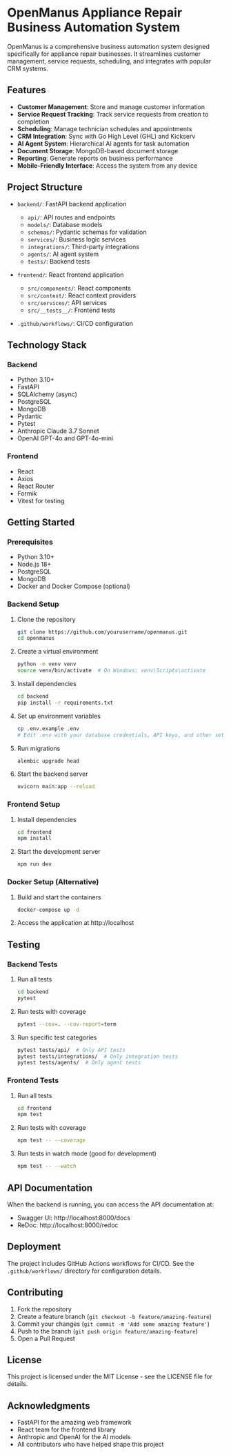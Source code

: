 # OpenManus Appliance Repair Business Automation System

OpenManus is a comprehensive business automation system designed specifically for appliance repair businesses. It streamlines customer management, service requests, scheduling, and integrates with popular CRM systems.

## Features

- **Customer Management**: Store and manage customer information
- **Service Request Tracking**: Track service requests from creation to completion
- **Scheduling**: Manage technician schedules and appointments
- **CRM Integration**: Sync with Go High Level (GHL) and Kickserv
- **AI Agent System**: Hierarchical AI agents for task automation
- **Document Storage**: MongoDB-based document storage
- **Reporting**: Generate reports on business performance
- **Mobile-Friendly Interface**: Access the system from any device

## Project Structure

- `backend/`: FastAPI backend application
  - `api/`: API routes and endpoints
  - `models/`: Database models
  - `schemas/`: Pydantic schemas for validation
  - `services/`: Business logic services
  - `integrations/`: Third-party integrations
  - `agents/`: AI agent system
  - `tests/`: Backend tests

- `frontend/`: React frontend application
  - `src/components/`: React components
  - `src/context/`: React context providers
  - `src/services/`: API services
  - `src/__tests__/`: Frontend tests

- `.github/workflows/`: CI/CD configuration

## Technology Stack

### Backend
- Python 3.10+
- FastAPI
- SQLAlchemy (async)
- PostgreSQL
- MongoDB
- Pydantic
- Pytest
- Anthropic Claude 3.7 Sonnet
- OpenAI GPT-4o and GPT-4o-mini

### Frontend
- React
- Axios
- React Router
- Formik
- Vitest for testing

## Getting Started

### Prerequisites
- Python 3.10+
- Node.js 18+
- PostgreSQL
- MongoDB
- Docker and Docker Compose (optional)

### Backend Setup

1. Clone the repository
   ```bash
   git clone https://github.com/yourusername/openmanus.git
   cd openmanus
   ```

2. Create a virtual environment
   ```bash
   python -m venv venv
   source venv/bin/activate  # On Windows: venv\Scripts\activate
   ```

3. Install dependencies
   ```bash
   cd backend
   pip install -r requirements.txt
   ```

4. Set up environment variables
   ```bash
   cp .env.example .env
   # Edit .env with your database credentials, API keys, and other settings
   ```

5. Run migrations
   ```bash
   alembic upgrade head
   ```

6. Start the backend server
   ```bash
   uvicorn main:app --reload
   ```

### Frontend Setup

1. Install dependencies
   ```bash
   cd frontend
   npm install
   ```

2. Start the development server
   ```bash
   npm run dev
   ```

### Docker Setup (Alternative)

1. Build and start the containers
   ```bash
   docker-compose up -d
   ```

2. Access the application at http://localhost

## Testing

### Backend Tests

1. Run all tests
   ```bash
   cd backend
   pytest
   ```

2. Run tests with coverage
   ```bash
   pytest --cov=. --cov-report=term
   ```

3. Run specific test categories
   ```bash
   pytest tests/api/  # Only API tests
   pytest tests/integrations/  # Only integration tests
   pytest tests/agents/  # Only agent tests
   ```

### Frontend Tests

1. Run all tests
   ```bash
   cd frontend
   npm test
   ```

2. Run tests with coverage
   ```bash
   npm test -- --coverage
   ```

3. Run tests in watch mode (good for development)
   ```bash
   npm test -- --watch
   ```

## API Documentation

When the backend is running, you can access the API documentation at:
- Swagger UI: http://localhost:8000/docs
- ReDoc: http://localhost:8000/redoc

## Deployment

The project includes GitHub Actions workflows for CI/CD. See the `.github/workflows/` directory for configuration details.

## Contributing

1. Fork the repository
2. Create a feature branch (`git checkout -b feature/amazing-feature`)
3. Commit your changes (`git commit -m 'Add some amazing feature'`)
4. Push to the branch (`git push origin feature/amazing-feature`)
5. Open a Pull Request

## License

This project is licensed under the MIT License - see the LICENSE file for details.

## Acknowledgments

- FastAPI for the amazing web framework
- React team for the frontend library
- Anthropic and OpenAI for the AI models
- All contributors who have helped shape this project 
